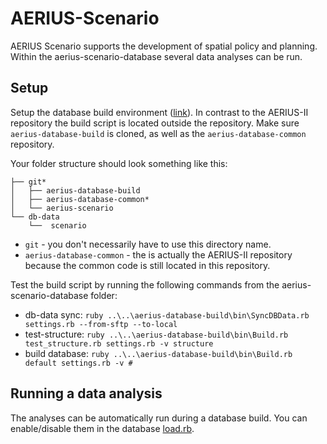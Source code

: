 
# AERIUS-Scenario
AERIUS Scenario supports the development of spatial policy and planning. Within the aerius-scenario-database several data analyses can be run.

## Setup
Setup the database build environment ([link](https://github.com/aerius/AERIUS-II/blob/master/doc/database/how_to_setup_the_database_build_environment_on_windows.md)). In contrast to the AERIUS-II repository the build script is located outside the repository. Make sure `aerius-database-build` is cloned, as well as the `aerius-database-common` repository.

Your folder structure should look something like this:
```
├── git*
│   ├── aerius-database-build
│   ├── aerius-database-common*
│   └── aerius-scenario
└── db-data
    └──  scenario
```

- `git` - you don't necessarily have to use this directory name.
- `aerius-database-common` - the is actually the AERIUS-II repository because the common code is still located in this repository.

Test the build script by running the following commands from the aerius-scenario-database folder:
- db-data sync: `ruby ..\..\aerius-database-build\bin\SyncDBData.rb settings.rb --from-sftp --to-local`
- test-structure: `ruby ..\..\aerius-database-build\bin\Build.rb test_structure.rb settings.rb -v structure`
- build database: `ruby ..\..\aerius-database-build\bin\Build.rb default settings.rb -v #`

## Running a data analysis
The analyses can be automatically run during a database build. You can enable/disable them in the database [load.rb](aerius-scenario-database/src/data/sql/load.rb).
